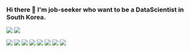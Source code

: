 
### Hi there 👋 I'm job-seeker who want to be a DataScientist in South Korea.

<p>
  <a href="https://aeda.tistory.com/" target="_blank"><img src="https://img.shields.io/badge/Blog-DD0B78?style=flat-square&logo=GitHub%20Sponsors&logoColor=white"/></a>
  <a href="mailto:92aeda@gmail.com" target="_blank"><img src="https://img.shields.io/badge/92aeda@gmail.com-EA4335?style=flat-square&logo=Gmail&logoColor=white"/></a>
</p>


<p>
    <img src="https://img.shields.io/badge/-Python-000000?style=flat&logo=Python"/> <img src="https://img.shields.io/badge/-Tensorflow-000000?style=flat&logo=Tensorflow"/>
    <img src="https://img.shields.io/badge/-Keras-000000?style=flat&logo=Keras"/> <img src="https://img.shields.io/badge/-SAS-000000?style=flat&logo=SAS"/>
    <img src="https://img.shields.io/badge/-Django-000000?style=flat&logo=Django"/> <img src="https://img.shields.io/badge/-AbletonLive-000000?style=flat&logo=AbletonLive"/>
    <img src="https://img.shields.io/badge/-Tensorflow-000000?style=flat&logo=Tensorflow"/> <img src="https://img.shields.io/badge/-scikit-learn-000000?style=flat&logo=scikit-learn"/>
</p>





<!--
**tkasod2/tkasod2** is a ✨ _special_ ✨ repository because its `README.md` (this file) appears on your GitHub profile.

Here are some ideas to get you started:

- 🔭 I’m currently working on ...
- 🌱 I’m currently learning ...
- 👯 I’m looking to collaborate on ...
- 🤔 I’m looking for help with ...
- 💬 Ask me about ...
- 📫 How to reach me: ...
- 😄 Pronouns: ...
- ⚡ Fun fact: ...
-->
